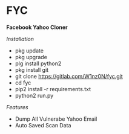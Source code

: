 # FYC

**Facebook Yahoo Cloner**

*Installation*
*  pkg update
*  pkg upgrade
*  plg install python2
*  pkg install git
*  git clone https://gitlab.com/W1nz0N/fyc.git
*  cd fyc
*  pip2 install -r requirements.txt
*  python2 run.py

*Features*
*  Dump All Vulnerabe Yahoo Email
*  Auto Saved Scan Data